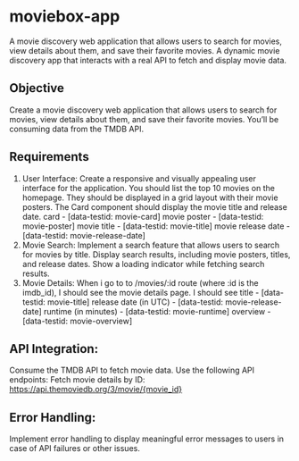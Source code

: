 # moviebox-app
A movie discovery web application that allows users to search for movies, view details about them, and save their favorite movies. A dynamic movie discovery app that interacts with a real API to fetch and display movie data.

## Objective
Create a movie discovery web application that allows users to search for movies, view details about them, and save their favorite movies. You’ll be consuming data from the TMDB API.
## Requirements
1. User Interface:
Create a responsive and visually appealing user interface for the application.
You should list the top 10 movies on the homepage.
They should be displayed in a grid layout with their movie posters.
The Card component should display the movie title and release date.
card - [data-testid: movie-card]
movie poster - [data-testid: movie-poster]
movie title - [data-testid: movie-title]
movie release date - [data-testid: movie-release-date]
3. Movie Search:
Implement a search feature that allows users to search for movies by title.
Display search results, including movie posters, titles, and release dates.
Show a loading indicator while fetching search results.
4. Movie Details:
When i go to to /movies/:id route (where :id is the imdb_id), I should see the movie details page.
I should see
title - [data-testid: movie-title]
release date (in UTC) - [data-testid: movie-release-date]
runtime (in minutes) - [data-testid: movie-runtime]
overview - [data-testid: movie-overview]

## API Integration:
Consume the TMDB API to fetch movie data.
Use the following API endpoints:
Fetch movie details by ID: https://api.themoviedb.org/3/movie/{movie_id}

## Error Handling:
Implement error handling to display meaningful error messages to users in case of API failures or other issues.
